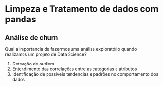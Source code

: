 # Limpeza e Tratamento de dados com pandas

## Análise de churn

Qual a importancia de fazermos uma análise exploratório quando realizamos um projeto de Data Science?

1. Detecção de outliers
2. Entendimento das correlações entre as categorias e atributos
3. Identificação de possiveis tendencias e padrões no comportamento dos dados
